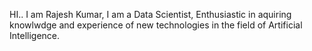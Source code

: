 HI..
I am Rajesh Kumar,
I am a Data Scientist, 
Enthusiastic in aquiring knowlwdge and experience of new technologies in the field of Artificial Intelligence.
